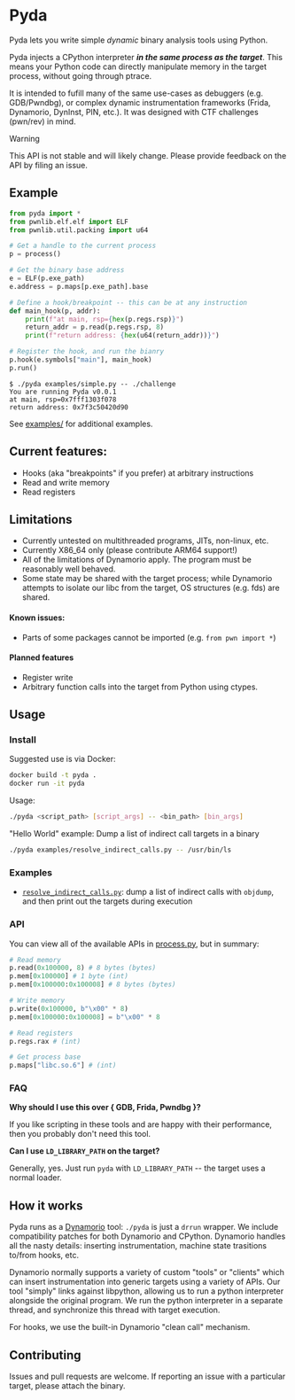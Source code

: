 Pyda
====

Pyda lets you write simple *dynamic* binary analysis tools using Python.

Pyda injects a CPython interpreter ***in the same process as the target***. This means
your Python code can directly manipulate memory in the target process, without going through ptrace.

It is intended to fufill many of the same use-cases as debuggers (e.g. GDB/Pwndbg),
or complex dynamic instrumentation frameworks (Frida, Dynamorio, DynInst, PIN, etc.).
It was designed with CTF challenges (pwn/rev) in mind.

> [!WARNING]
> This API is not stable and will likely change. Please provide
> feedback on the API by filing an issue.

Example
-----
```py
from pyda import *
from pwnlib.elf.elf import ELF
from pwnlib.util.packing import u64

# Get a handle to the current process
p = process()

# Get the binary base address
e = ELF(p.exe_path)
e.address = p.maps[p.exe_path].base

# Define a hook/breakpoint -- this can be at any instruction
def main_hook(p, addr):
    print(f"at main, rsp={hex(p.regs.rsp)}")
    return_addr = p.read(p.regs.rsp, 8)
    print(f"return address: {hex(u64(return_addr))}")

# Register the hook, and run the bianry
p.hook(e.symbols["main"], main_hook)
p.run()
```

```
$ ./pyda examples/simple.py -- ./challenge 
You are running Pyda v0.0.1
at main, rsp=0x7fff1303f078
return address: 0x7f3c50420d90
```

See [examples/](examples/) for additional examples.

Current features:
-----
- Hooks (aka "breakpoints" if you prefer) at arbitrary instructions
- Read and write memory
- Read registers

## Limitations
- Currently untested on multithreaded programs, JITs, non-linux, etc.
- Currently X86_64 only (please contribute ARM64 support!)
- All of the limitations of Dynamorio apply. The program must be reasonably well behaved.
- Some state may be shared with the target process; while Dynamorio
attempts to isolate our libc from the target, OS structures (e.g. fds)
are shared.

#### Known issues:
- Parts of some packages cannot be imported (e.g. `from pwn import *`)

#### Planned features
- Register write
- Arbitrary function calls into the target from Python using ctypes.

## Usage

### Install

Suggested use is via Docker:
```sh
docker build -t pyda .
docker run -it pyda
```

Usage:
```sh
./pyda <script_path> [script_args] -- <bin_path> [bin_args]
```

"Hello World" example: Dump a list of indirect call targets in a binary
```sh
./pyda examples/resolve_indirect_calls.py -- /usr/bin/ls
```

### Examples

- [`resolve_indirect_calls.py`](examples/resolve_indirect_calls.py): dump a list of indirect calls with `objdump`, and then
print out the targets during execution

### API

You can view all of the available APIs in [process.py](https://github.com/ndrewh/dynamorio-tool/blob/master/lib/pyda/process.py), but in summary:

```py
# Read memory
p.read(0x100000, 8) # 8 bytes (bytes)
p.mem[0x100000] # 1 byte (int)
p.mem[0x100000:0x100008] # 8 bytes (bytes)

# Write memory
p.write(0x100000, b"\x00" * 8)
p.mem[0x100000:0x100008] = b"\x00" * 8

# Read registers
p.regs.rax # (int)

# Get process base
p.maps["libc.so.6"] # (int)
```

### FAQ

**Why should I use this over { GDB, Frida, Pwndbg }?** 

If you like
scripting in these tools and are happy with their performance, then
you probably don't need this tool.

**Can I use `LD_LIBRARY_PATH` on the target?**

Generally, yes. Just
run `pyda` with `LD_LIBRARY_PATH` -- the target uses a normal loader.


## How it works

Pyda runs as a [Dynamorio](https://dynamorio.org) tool: `./pyda` is just a `drrun` wrapper. We include compatibility patches for both Dynamorio and CPython. Dynamorio handles all the nasty details: inserting instrumentation, machine state trasitions to/from hooks, etc.

Dynamorio normally supports a variety of custom "tools" or "clients"
which can insert instrumentation into generic targets using a variety
of APIs. Our tool "simply" links against libpython, allowing us to run
a python interpreter alongside the original program. We run the python
interpreter in a separate thread, and synchronize this thread
with target execution.

For hooks, we use the built-in Dynamorio "clean call" mechanism.

## Contributing

Issues and pull requests are welcome. If reporting an issue with a particular target, please attach the binary.

